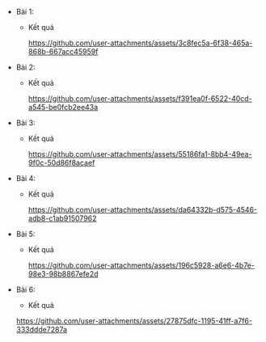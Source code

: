 + Bài 1:
    + Kết quả

      https://github.com/user-attachments/assets/3c8fec5a-6f38-465a-868b-667acc45959f

+ Bài 2:
    + Kết quả

      https://github.com/user-attachments/assets/f391ea0f-6522-40cd-a545-be0fcb2ee43a

+ Bài 3:
    + Kết quả

      https://github.com/user-attachments/assets/55186fa1-8bb4-49ea-9f0c-50d86f8acaef

+ Bài 4:
    + Kết quả

      https://github.com/user-attachments/assets/da64332b-d575-4546-adb8-c1ab91507962

+ Bài 5:
    + Kết quả

      https://github.com/user-attachments/assets/196c5928-a6e6-4b7e-98e3-98b8867efe2d

+ Bài 6:
    + Kết quả

    https://github.com/user-attachments/assets/27875dfc-1195-41ff-a7f6-333ddde7287a
